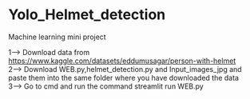 # Yolo_Helmet_detection
Machine learning mini project

1--> Download data from https://www.kaggle.com/datasets/eddumusagar/person-with-helmet <br />
2--> Download WEB.py,helmet_detection.py and Input_images_jpg and paste them into the same folder where you have downloaded the data <br />
3--> Go to cmd and run the command streamlit run WEB.py <br />
